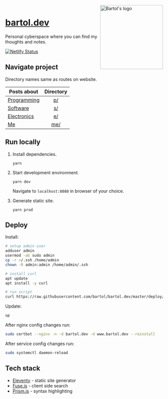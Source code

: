 <a href="https://bartol.dev">
  <img alt="Bartol's logo" src="https://bartol.dev/img/logo.svg" align="right" width="200" height="205" />
</a>

# [bartol.dev](https://bartol.dev)

Personal cyberspace where you can find my thoughts and notes.

[![Netlify Status](https://api.netlify.com/api/v1/badges/f87ba513-159f-4d19-81a3-1dd06e9ec817/deploy-status)](https://app.netlify.com/sites/bartol/deploys)

## Navigate project

Directory names same as routes on website.

| Posts about                          |  Directory   |
| ------------------------------------ | :----------: |
| [Programming](https://bartol.dev/p/) |  [p/](./p/)  |
| [Software](https://bartol.dev/s/)    |  [s/](./s/)  |
| [Electronics](https://bartol.dev/e/) |  [e/](./e/)  |
| [Me](https://bartol.dev/me/)         | [me/](./me/) |

<!--
| [Cooking](https://bartol.dev/c/)     |  [c/](./c/)  |
-->

## Run locally

1. Install dependencies.

   ```
   yarn
   ```

2. Start development environment.

   ```
   yarn dev
   ```

   Navigate to `localhost:8080` in browser of your choice.

3. Generate static site.

   ```
   yarn prod
   ```

## Deploy

Install:

```bash
# setup admin user
adduser admin
usermod -aG sudo admin
cp -r ~/.ssh /home/admin
chown -R admin:admin /home/admin/.ssh

# install curl
apt update
apt install -y curl

# run script
curl https://raw.githubusercontent.com/bartol/bartol.dev/master/deploy/install.sh | bash
```

Update:

```bash
up
```

After nginx config changes run:

```bash
sudo certbot --nginx -n -d bartol.dev -d www.bartol.dev --reinstall
```

After service config changes run:

```bash
sudo systemctl daemon-reload
```

## Tech stack

- [Eleventy](https://www.11ty.io/) - static site generator
- [Fuse.js](https://fusejs.io/) - client side search
- [Prism.js](https://prismjs.com/) - syntax highlighting
